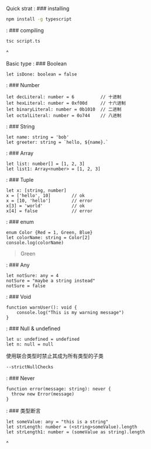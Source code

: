 ---
---

Quick strat
: ### installing

  ```bash
  npm install -g typescript
  ```

: ### compiling

  ```bash
  tsc script.ts
  ```

^

Basic type
: ### Boolean

  ```typescritp
  let isDone: boolean = false
  ```

: ### Number

  ```typescritp
  let decLiteral: number = 6          // 十进制
  let hexLiteral: number = 0xf00d     // 十六进制
  let binaryLiteral: number = 0b1010  // 二进制
  let octalLiteral: number = 0o744    // 八进制
  ```

: ### String

  ```typescritp
  let name: string = 'bob'
  let greeter: string = `hello, ${name}.`
  ```

: ### Array

  ```typescritp
  let list: number[] = [1, 2, 3]
  let list1: Array<number> = [1, 2, 3]
  ```

: ### Tuple

  ```typescritp
  let x: [string, number]
  x = ['hello', 10]        // ok
  x = [10, 'hello']        // error
  x[3] = 'world'           // ok
  x[4] = false             // error
  ```

: ### enum

  ```typescritp
  enum Color {Red = 1, Green, Blue}
  let colorName: string = Color[2]
  console.log(colorName)
  ```

  > Green

: ### Any

  ```typescritp
  let notSure: any = 4
  notSure = "maybe a string instead"
  notSure = false
  ```

: ### Void

  ```typescritp
  function warnUser(): void {
      console.log("This is my warning message")
  }
  ```

: ### Null & undefined

  ```typescritp
  let u: undefined = undefined
  let n: null = null
  ```

  使用联合类型时禁止其成为所有类型的子类

  ```bash
  --strictNullChecks
  ```

: ### Never

  ```typescritp
  function error(message: string): never {
    throw new Error(message)
  }
  ```

: ### 类型断言

  ```typescritp
  let someValue: any = "this is a string"
  let strLength: number = (<string>someValue).length
  let strLength1: number = (someValue as string).length
  ```

^
